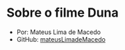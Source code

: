# Sobre o filme **Duna**

- Por: Mateus Lima de Macedo
- GitHub: [mateusLimadeMacedo](https://github.com/mateusLimadeMacedo)